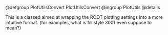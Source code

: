 @defgroup PlotUtilsConvert PlotUtilsConvert
@ingroup  PlotUtils
@details

This is a classed aimed at wrapping the ROOT plotting settings into a more
intuitive format. (for examples, what is fill style 3001 even suppose to mean?)

